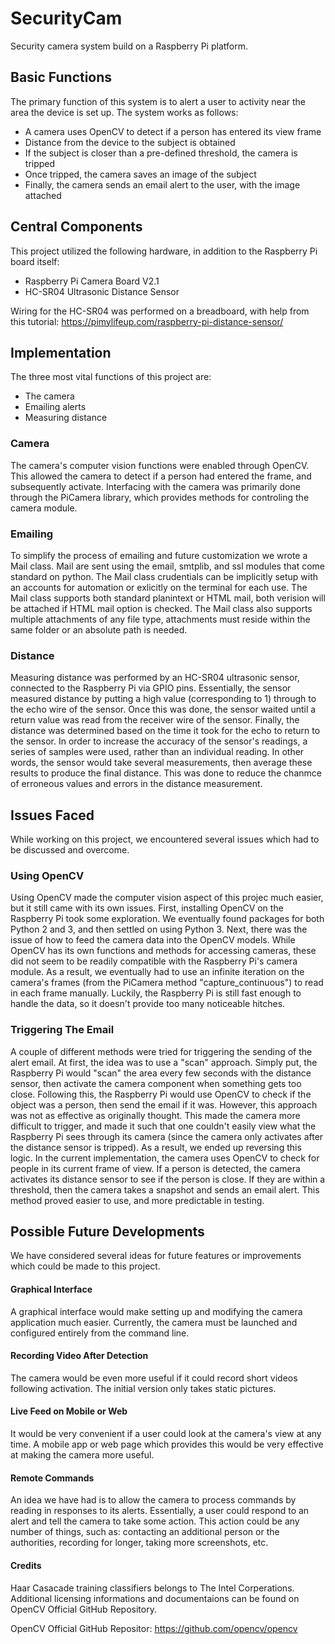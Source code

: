 # SecurityCam

Security camera system build on a Raspberry Pi platform.

## Basic Functions

The primary function of this system is to alert a user to activity near the area the device is set up.
The system works as follows:

- A camera uses OpenCV to detect if a person has entered its view frame
- Distance from the device to the subject is obtained
- If the subject is closer than a pre-defined threshold, the camera is tripped
- Once tripped, the camera saves an image of the subject
- Finally, the camera sends an email alert to the user, with the image attached

## Central Components

This project utilized the following hardware, in addition to the Raspberry Pi board itself:

- Raspberry Pi Camera Board V2.1
- HC-SR04 Ultrasonic Distance Sensor

Wiring for the HC-SR04 was performed on a breadboard, with help from this tutorial:
https://pimylifeup.com/raspberry-pi-distance-sensor/

## Implementation

The three most vital functions of this project are:

- The camera
- Emailing alerts
- Measuring distance

### Camera

The camera's computer vision functions were enabled through OpenCV. This allowed the camera to detect if a person had entered the frame, and subsequently activate. Interfacing with the camera was primarily done through the PiCamera library, which provides methods for controling the camera module.

### Emailing

To simplify the process of emailing and future customization we wrote a Mail class. Mail are sent using the email, smtplib, and ssl modules that come standard on python. The Mail class crudentials can be implicitly setup with an accounts for automation or exlicitly on the terminal for each use. The Mail class supports both standard planintext or HTML mail, both verision will be attached if HTML mail option is checked. The Mail class also supports multiple attachments of any file type, attachments must reside within the same folder or an absolute path is needed.

### Distance

Measuring distance was performed by an HC-SR04 ultrasonic sensor, connected to the Raspberry Pi via GPIO pins.
Essentially, the sensor measured distance by putting a high value (corresponding to 1) through to the echo wire of the sensor.
Once this was done, the sensor waited until a return value was read from the receiver wire of the sensor.
Finally, the distance was determined based on the time it took for the echo to return to the sensor.
In order to increase the accuracy of the sensor's readings, a series of samples were used, rather than an individual reading.
In other words, the sensor would take several measurements, then average these results to produce the final distance.
This was done to reduce the chanmce of erroneous values and errors in the distance measurement. 

## Issues Faced

While working on this project, we encountered several issues which had to be discussed and overcome.

###  Using OpenCV

Using OpenCV made the computer vision aspect of this projec much easier, but it still came with its own issues. First, installing OpenCV on the Raspberry Pi took some exploration. We eventually found packages for both Python 2 and 3, and then settled on using Python 3. Next, there was the issue of how to feed the camera data into the OpenCV models. While OpenCV has its own functions and methods for accessing cameras, these did not seem to be readily compatible with the Raspberry Pi's camera module. As a result, we eventually had to use an infinite iteration on the camera's frames (from the PiCamera method "capture_continuous") to read in each frame manually. Luckily, the Raspberry Pi is still fast enough to handle the data, so it doesn't provide too many noticeable hitches.

### Triggering The Email

A couple of different methods were tried for triggering the sending of the alert email. At first, the idea was to use a "scan" approach. Simply put, the Raspberry Pi would "scan" the area every few seconds with the distance sensor, then activate the camera component when something gets too close. Following this, the Raspberry Pi would use OpenCV to check if the object was a person, then send the email if it was. However, this approach was not as effective as originally thought. This made the camera more difficult to trigger, and made it such that one couldn't easily view what the Raspberry Pi sees through its camera (since the camera only activates after the distance sensor is tripped). As a result, we ended up reversing this logic. In the current implementation, the camera uses OpenCV to check for people in its current frame of view. If a person is detected, the camera activates its distance sensor to see if the person is close. If they are within a threshold, then the camera takes a snapshot and sends an email alert. This method proved easier to use, and more predictable in testing.

## Possible Future Developments

We have considered several ideas for future features or improvements which could be made to this project.

#### Graphical Interface

A graphical interface would make setting up and modifying the camera application much easier. Currently, the camera must be launched and configured entirely from the command line.

#### Recording Video After Detection

The camera would be even more useful if it could record short videos following activation. The initial version only takes static pictures.

#### Live Feed on Mobile or Web

It would be very convenient if a user could look at the camera's view at any time. A mobile app or web page which provides this would be very effective at making the camera more useful.

#### Remote Commands

An idea we have had is to allow the camera to process commands by reading in responses to its alerts. Essentially, a user could respond to an alert and tell the camera to take some action. This action could be any number of things, such as: contacting an additional person or the authorities, recording for longer, taking more screenshots, etc.

#### Credits

Haar Casacade training classifiers belongs to The Intel Corperations. Additional licensing informations and documentaions can be found on OpenCV Official GitHub Repository.

OpenCV Official GitHub Repositor: https://github.com/opencv/opencv
